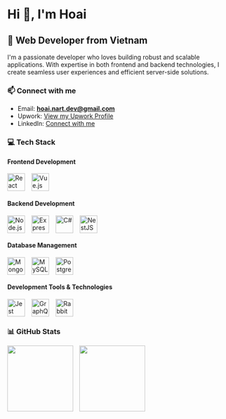 # Hi 👋, I'm Hoai

## 🚀 Web Developer from Vietnam

I'm a passionate developer who loves building robust and scalable applications. With expertise in both frontend and backend technologies, I create seamless user experiences and efficient server-side solutions.

### 📫 Connect with me
- Email: **hoai.nart.dev@gmail.com**
- Upwork: [View my Upwork Profile](https://www.upwork.com/freelancers/~01d124102c4262bfad?mp_source=share)
- LinkedIn: [Connect with me](https://linkedin.com/in/your-profile) <!-- Add your LinkedIn profile -->

### 💻 Tech Stack

#### Frontend Development
<div style="display: flex; flex-wrap: wrap; gap: 15px; align-items: center;">
  <a href="https://reactjs.org/" target="_blank" rel="noreferrer">
    <img src="https://cdn.jsdelivr.net/gh/devicons/devicon/icons/react/react-original.svg" alt="React" width="40" height="40"/>
  </a>
  <a href="https://vuejs.org/" target="_blank" rel="noreferrer">
    <img src="https://cdn.jsdelivr.net/gh/devicons/devicon/icons/vuejs/vuejs-original.svg" alt="Vue.js" width="40" height="40"/>
  </a>
</div>

#### Backend Development
<div style="display: flex; flex-wrap: wrap; gap: 15px; align-items: center;">
  <a href="https://nodejs.org" target="_blank" rel="noreferrer">
    <img src="https://cdn.jsdelivr.net/gh/devicons/devicon/icons/nodejs/nodejs-original.svg" alt="Node.js" width="40" height="40"/>
  </a>
  <a href="https://expressjs.com" target="_blank" rel="noreferrer">
    <img src="https://cdn.jsdelivr.net/gh/devicons/devicon/icons/express/express-original.svg" alt="Express.js" width="40" height="40"/>
  </a>
  <a href="https://learn.microsoft.com/en-us/dotnet/csharp/" target="_blank" rel="noreferrer">
    <img src="https://cdn.jsdelivr.net/gh/devicons/devicon/icons/csharp/csharp-original.svg" alt="C#" width="40" height="40"/>
  </a>
  <a href="https://nestjs.com/" target="_blank" rel="noreferrer">
    <img src=https://upload.wikimedia.org/wikipedia/commons/thumb/a/a8/NestJS.svg/960px-NestJS.svg.png?20221211225055" alt="NestJS" width="40" height="40"/>
  </a>
</div>

#### Database Management
<div style="display: flex; flex-wrap: wrap; gap: 15px; align-items: center;">
  <a href="https://www.mongodb.com/" target="_blank" rel="noreferrer">
    <img src="https://cdn.jsdelivr.net/gh/devicons/devicon/icons/mongodb/mongodb-original.svg" alt="MongoDB" width="40" height="40"/>
  </a>
  <a href="https://www.mysql.com/" target="_blank" rel="noreferrer">
    <img src="https://cdn.jsdelivr.net/gh/devicons/devicon/icons/mysql/mysql-original.svg" alt="MySQL" width="40" height="40"/>
  </a>
  <a href="https://www.postgresql.org" target="_blank" rel="noreferrer">
    <img src="https://cdn.jsdelivr.net/gh/devicons/devicon/icons/postgresql/postgresql-original.svg" alt="PostgreSQL" width="40" height="40"/>
  </a>
</div>

#### Development Tools & Technologies
<div style="display: flex; flex-wrap: wrap; gap: 15px; align-items: center;">
  <a href="https://jestjs.io" target="_blank" rel="noreferrer">
    <img src="https://cdn.jsdelivr.net/gh/devicons/devicon/icons/jest/jest-plain.svg" alt="Jest" width="40" height="40"/>
  </a>
  <a href="https://graphql.org" target="_blank" rel="noreferrer">
    <img src="https://cdn.jsdelivr.net/gh/devicons/devicon/icons/graphql/graphql-plain.svg" alt="GraphQL" width="40" height="40"/>
  </a>
  <a href="https://www.rabbitmq.com/" target="_blank" rel="noreferrer">
    <img src="https://cdn.jsdelivr.net/gh/devicons/devicon/icons/rabbitmq/rabbitmq-original.svg" alt="RabbitMQ" width="40" height="40"/>
  </a>
</div>


### 📊 GitHub Stats
<div>
  <img src="https://github-readme-stats.vercel.app/api?username=hoai-tn&theme=tokyonight&show_icons=true&hide_border=true&count_private=true" height="150" style="margin-right:10px"/>
  <img src="https://github-readme-streak-stats.herokuapp.com/?user=hoai-tn&theme=dracula&hide_border=true" height="150" />
</div>

